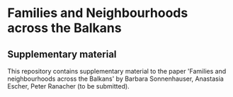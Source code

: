 # Families and Neighbourhoods across the Balkans 
## Supplementary material

This repository contains supplementary material to the paper 'Families and neighbourhoods across
the Balkans' by Barbara Sonnenhauser, Anastasia Escher, Peter Ranacher (to be submitted). 


